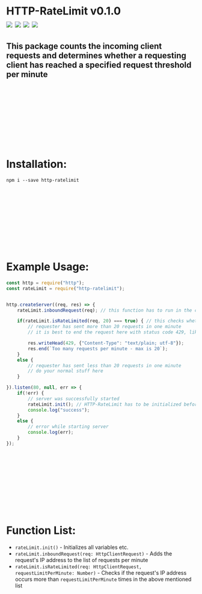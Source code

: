 # HTTP-RateLimit v0.1.0 <br> [![](https://img.shields.io/github/license/Sv443/HTTP-RateLimit.svg?style=flat-square)](https://github.com/Sv443/HTTP-RateLimit/blob/master/LICENSE) [![](https://img.shields.io/badge/JSDoc-3.5.5-green.svg?style=flat-square)](http://usejsdoc.org/) [![](https://img.shields.io/github/issues/Sv443/HTTP-RateLimit.svg?style=flat-square)](https://github.com/Sv443/HTTP-RateLimit/issues) [![](https://img.shields.io/github/stars/Sv443/HTTP-RateLimit.svg?style=flat-square)](https://github.com/Sv443/HTTP-RateLimit/stargazers)
## This package counts the incoming client requests and determines whether a requesting client has reached a specified request threshold per minute

<br><br><br><br><br><br><br><br><br>

# Installation:
```
npm i --save http-ratelimit
```

<br><br><br><br><br><br><br><br><br>

# Example Usage:
```js
const http = require("http");
const rateLimit = require("http-ratelimit");


http.createServer((req, res) => {
    rateLimit.inboundRequest(req); // this function has to run in the createServer callback, optimally at the very top of it

    if(rateLimit.isRateLimited(req, 20) === true) { // this checks whether the request is from an IP that has already sent x amount of requests in one minute. x is specified with the second attribute.
        // requester has sent more than 20 requests in one minute
        // it is best to end the request here with status code 429, like the following lines suggest:

        res.writeHead(429, {"Content-Type": "text/plain; utf-8"});
        res.end(`Too many requests per minute - max is 20`);
    }
    else {
        // requester has sent less than 20 requests in one minute
        // do your normal stuff here
    }

}).listen(80, null, err => {
    if(!err) {
        // server was successfully started
        rateLimit.init(); // HTTP-RateLimit has to be initialized before running any other function. It's best to put it right in here
        console.log("success");
    }
    else {
        // error while starting server
        console.log(err);
    }
});
```

<br><br><br><br><br><br><br><br><br>

# Function List:
- `rateLimit.init()` - Initializes all variables etc.
- `rateLimit.inboundRequest(req: HttpClientRequest)` - Adds the request's IP address to the list of requests per minute
- `rateLimit.isRateLimited(req: HttpClientRequest, requestLimitPerMinute: Number)` - Checks if the request's IP address occurs more than `requestLimitPerMinute` times in the above mentioned list
